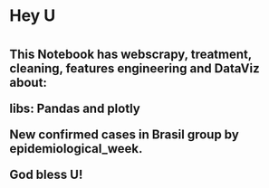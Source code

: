 <h1>Hey U<h1>

<h2>This Notebook has webscrapy, treatment, cleaning, features engineering and DataViz about:

libs: Pandas and plotly

New confirmed cases in Brasil group by epidemiological_week.

God bless U!<h2>
